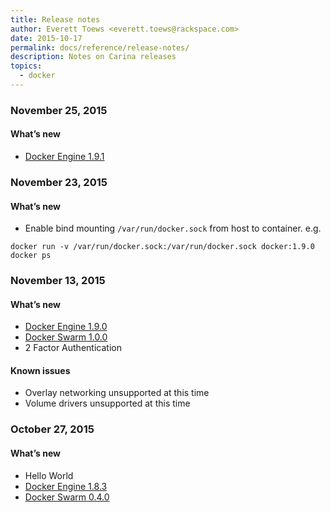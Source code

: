 ```yaml
---
title: Release notes
author: Everett Toews <everett.toews@rackspace.com>
date: 2015-10-17
permalink: docs/reference/release-notes/
description: Notes on Carina releases
topics:
  - docker
---
```


### November 25, 2015

#### What’s new

* [Docker Engine 1.9.1](https://github.com/docker/docker/releases/tag/v1.9.1)

### November 23, 2015

#### What’s new

* Enable bind mounting `/var/run/docker.sock` from host to container. e.g.

```
docker run -v /var/run/docker.sock:/var/run/docker.sock docker:1.9.0 docker ps
```

### November 13, 2015

#### What’s new

* [Docker Engine 1.9.0](https://github.com/docker/docker/releases/tag/v1.9.0)
* [Docker Swarm 1.0.0](https://github.com/docker/swarm/releases/tag/v1.0.0)
* 2 Factor Authentication

#### Known issues

* Overlay networking unsupported at this time
* Volume drivers unsupported at this time

### October 27, 2015

#### What’s new

* Hello World
* [Docker Engine 1.8.3](https://github.com/docker/docker/releases/tag/v1.8.3)
* [Docker Swarm 0.4.0](https://github.com/docker/swarm/releases/tag/v0.4.0)
